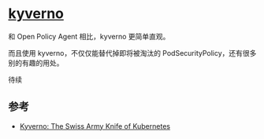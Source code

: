 # [kyverno](https://github.com/kyverno/kyverno)

和 Open Policy Agent 相比，kyverno 更简单直观。

而且使用 kyverno，不仅仅能替代掉即将被淘汰的 PodSecurityPolicy，还有很多别的有趣的用处。

待续

## 参考

- [Kyverno: The Swiss Army Knife of Kubernetes](https://neonmirrors.net/post/2021-01/kyverno-the-swiss-army-knife-of-kubernetes/)
